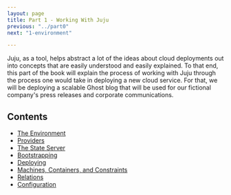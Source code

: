 ```yaml
---
layout: page
title: Part 1 - Working With Juju
previous: "../part0"
next: "1-environment"

---
```


Juju, as a tool, helps abstract a lot of the ideas about cloud deployments out
into concepts that are easily understood and easily explained.  To that end,
this part of the book will explain the process of working with Juju through the
process one would take in deploying a new cloud service.  For that, we will be
deploying a scalable Ghost blog that will be used for our fictional company's
press releases and corporate communications.

Contents
--------

* [The Environment](1-environment)
* [Providers](2-providers)
* [The State Server](3-state)
* [Bootstrapping](4-bootstrapping)
* [Deploying](5-deploying)
* [Machines, Containers, and Constraints](6-units)
* [Relations](7-relations)
* [Configuration](8-config)
